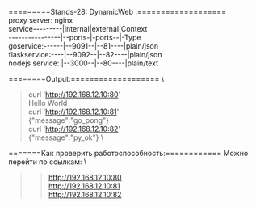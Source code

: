 =========Stands-28: DynamicWeb .===================\
proxy server: nginx \
service---------|internal|external|Context \
----------------|--ports-|-ports--|-Type \
goservice:------|--9091--|--81----|plain/json \
flaskservice:----|--9092--|--82----|plain/json \
nodejs service: |--3000--|--80----|plain/text 

========Output:=================== \
>curl 'http://192.168.12.10:80' \
Hello World \
>curl 'http://192.168.12.10:81' \
{"message":"go_pong"} \
>curl 'http://192.168.12.10:82' \
{"message":"py_ok"} \

=======Как проверить работоспособность:============ 
Можно перейти по ссылкам: \
>>http://192.168.12.10:80 \
>>http://192.168.12.10:81 \
>>http://192.168.12.10:82 
